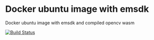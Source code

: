 # Docker ubuntu image with emsdk

Docker ubuntu image with emsdk and compiled opencv wasm


[![Build Status](https://travis-ci.com/diuis/docker-emsdk-opencv3-wasm.svg?branch=master)](https://travis-ci.com/diuis/docker-emsdk-opencv3-wasm)
